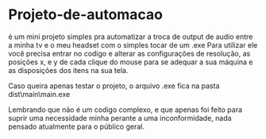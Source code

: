 # Projeto-de-automacao
é um mini projeto simples pra automatizar a troca de output de audio entre a minha tv e o meu headset com o simples tocar de um .exe
Para utilizar ele você precisa entrar no codigo e alterar as configurações de resolução, as posições x, e y de cada clique do mouse para se adequar a sua máquina e as disposições dos itens na sua tela.

Caso queira apenas testar o projeto, o arquivo .exe fica na pasta dist\main\main.exe

Lembrando que não é um codigo complexo, e que apenas foi feito para suprir uma necessidade minha perante a uma inconformidade, nada pensado atualmente para o público geral.
